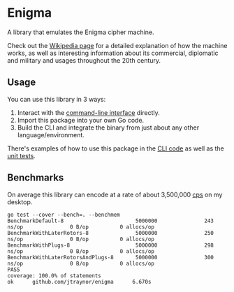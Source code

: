 # Enigma

A library that emulates the Enigma cipher machine.

Check out the [Wikipedia page](https://en.wikipedia.org/wiki/Enigma_machine) for a detailed explanation of how the machine
works, as well as interesting information about its commercial, diplomatic and military and usages throughout the 20th
century.

## Usage
You can use this library in 3 ways:
1. Interact with the [command-line interface](cli) directly.
2. Import this package into your own Go code.
3. Build the CLI and integrate the binary from just about any other language/environment.

There's examples of how to use this package in the [CLI code](cli/cli.go) as well as the [unit tests](enigma_test.go).

## Benchmarks
On average this library can encode at a rate of about 3,500,000
[cps](https://en.wikipedia.org/wiki/Printer_(computing)#Printing_speed) on my desktop.

	go test --cover --bench=. --benchmem
	BenchmarkDefault-8                       5000000               243 ns/op               0 B/op          0 allocs/op
	BenchmarkWithLaterRotors-8               5000000               250 ns/op               0 B/op          0 allocs/op
	BenchmarkWithPlugs-8                     5000000               298 ns/op               0 B/op          0 allocs/op
	BenchmarkWithLaterRotorsAndPlugs-8       5000000               300 ns/op               0 B/op          0 allocs/op
	PASS
	coverage: 100.0% of statements
	ok      github.com/jtraynor/enigma      6.670s
